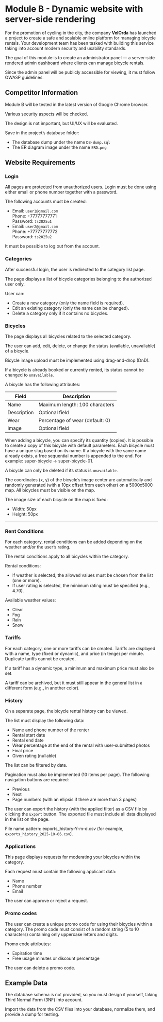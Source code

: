 # Module B - Dynamic website with server-side rendering

For the promotion of cycling in the city, the company **VelOrda** has launched a project to create a safe and scalable online platform for managing bicycle rentals. Your development team has been tasked with building this service taking into account modern security and usability standards.

The goal of this module is to create an administrator panel — a server-side rendered admin dashboard where clients can manage bicycle rentals.

Since the admin panel will be publicly accessible for viewing, it must follow OWASP guidelines.

## Competitor Information

Module B will be tested in the latest version of Google Chrome browser.

Various security aspects will be checked.

The design is not important, but UI/UX will be evaluated.

Save in the project’s database folder:
- The database dump under the name `DB-dump.sql`
- The ER diagram image under the name `ERD.png`

## Website Requirements

### Login

All pages are protected from unauthorized users. Login must be done using either email or phone number together with a password.

The following accounts must be created:
- Email: `user1@gmail.com`<br>Phone: +77777777771<br>Password: `ts2025u1`
- Email: `user2@gmail.com`<br>Phone: +77777777772<br>Password: `ts2025u2`

It must be possible to log out from the account.

### Categories

After successful login, the user is redirected to the category list page.

The page displays a list of bicycle categories belonging to the authorized user only.

User can:
- Create a new category (only the name field is required).
- Edit an existing category (only the name can be changed).
- Delete a category only if it contains no bicycles.

### Bicycles

The page displays all bicycles related to the selected category.

The user can add, edit, delete, or change the status (available, unavailable) of a bicycle.

Bicycle image upload must be implemented using drag-and-drop (DnD).

If a bicycle is already booked or currently rented, its status cannot be changed to `unavailable`.

A bicycle has the following attributes:

| Field       | Description                     |
| ----------- | ------------------------------- |
| Name        | Maximum length: 100 characters  |
| Description | Optional field                  |
| Wear        | Percentage of wear (default: 0) |
| Image       | Optional field                  |

When adding a bicycle, you can specify its quantity (copies). It is possible to create a copy of this bicycle with default parameters. Each bicycle must have a unique slug based on its name. If a bicycle with the same name already exists, a free sequential number is appended to the end. For example: super-bicycle → super-bicycle-01.

A bicycle can only be deleted if its status is `unavailable`.

The coordinates (x, y) of the bicycle’s image center are automatically and randomly generated (with a 10px offset from each other) on a 5000x5000 map. All bicycles must be visible on the map.

The image size of each bicycle on the map is fixed:
- Width: 50px
- Height: 50px

---

### Rent Conditions

For each category, rental conditions can be added depending on the weather and/or the user’s rating.

The rental conditions apply to all bicycles within the category.

Rental conditions:
- If weather is selected, the allowed values must be chosen from the list (one or more).
- If user rating is selected, the minimum rating must be specified (e.g., 4.70).

Available weather values:
- Clear
- Fog
- Rain
- Snow

### Tariffs

For each category, one or more tariffs can be created.
Tariffs are displayed with a name, type (fixed or dynamic), and price (in tenge) per minute. Duplicate tariffs cannot be created.

If a tariff has a dynamic type, a minimum and maximum price must also be set.

A tariff can be archived, but it must still appear in the general list in a different form (e.g., in another color).

### History

On a separate page, the bicycle rental history can be viewed.

The list must display the following data:
- Name and phone number of the renter
- Rental start date
- Rental end date
- Wear percentage at the end of the rental with user-submitted photos
- Final price
- Given rating (nullable)

The list can be filtered by date.

Pagination must also be implemented (10 items per page). The following navigation buttons are required:
- Previous
- Next
- Page numbers (with an ellipsis if there are more than 3 pages)

The user can export the history (with the applied filter) as a CSV file by clicking the `Export` button. The exported file must include all data displayed in the list on the page.

File name pattern: exports_history-Y-m-d.csv (for example, `exports_history_2025-10-06.csv`).

### Applications

This page displays requests for moderating your bicycles within the category.

Each request must contain the following applicant data:
- Name
- Phone number
- Email

The user can approve or reject a request.

### Promo codes

The user can create a unique promo code for using their bicycles within a category.
The promo code must consist of a random string (5 to 10 characters) containing only uppercase letters and digits.

Promo code attributes:
- Expiration time
- Free usage minutes or discount percentage

The user can delete a promo code.

## Example Data

The database schema is not provided, so you must design it yourself, taking Third Normal Form (3NF) into account.

Import the data from the CSV files into your database, normalize them, and provide a dump for testing.